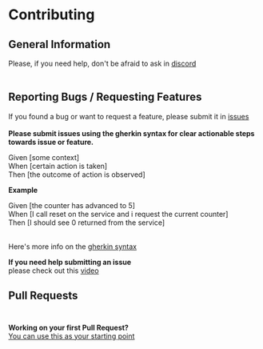 # Contributing <br>

## General Information <br>
Please, if you need help, don't be afraid to ask in [discord](https://discord.io/runonflux)<br><br>

## Reporting Bugs / Requesting Features <br>
If you found a bug or want to request a feature, please submit it in [issues](https://github.com/RunOnFlux/fluxnode-multitool/issues) <br> <br>
**Please submit issues using the gherkin syntax for clear actionable steps towards issue or feature.** <br>

Given [some context]<br>
When [certain action is taken]<br>
Then [the outcome of action is observed] <br>

**Example** <br>

Given [the counter has advanced to 5]<br>
When [I call reset on the service and i request the current counter]<br>
Then [I should see 0 returned from the service] <br><br>

Here's more info on the [gherkin syntax](https://cucumber.io/docs/gherkin/)

**If you need help submitting an issue**<br>
please check out this [video](https://www.youtube.com/watch?v=TKJ4RdhyB5Y)

## Pull Requests<br><br>
**Working on your first Pull Request?** <br>
[You can use this as your starting point](https://www.youtube.com/watch?v=nT8KGYVurIU&t=2s)
